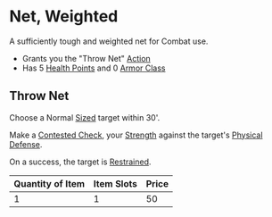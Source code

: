 # Net, Weighted

A sufficiently tough and weighted net for Combat use.

- Grants you the "Throw Net" [Action](../../../Game%20Procedures/Core%20Procedures/Action.md)
- Has 5 [Health Points](../../../Player%20Characters/Derived%20Statistics/Health%20Points.md) and 0 [Armor Class](../../../Player%20Characters/Derived%20Statistics/Armor%20Class.md)

## Throw Net

Choose a Normal [Sized](../../../Game%20Procedures/Core%20Procedures/Geometry.md#Sizes) target within 30'.

Make a [Contested Check](../../../Game%20Procedures/Core%20Procedures/Check.md#Contested%20Check), your [Strength](../../../Player%20Characters/The%20Ability%20Scores/Strength.md) against the target's [Physical Defense](../../../Player%20Characters/Derived%20Statistics/Physical%20Defense.md).

On a success, the target is [Restrained](../../../Game%20Procedures/Conditions/Restrained.md).

| Quantity of Item | Item Slots | Price |
| ---------------- | ---------- | ----- |
| 1                | 1          | 50    |
